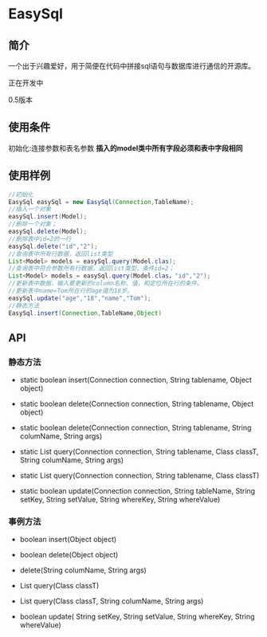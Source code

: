 # EasySql
## 简介
一个出于兴趣爱好，用于简便在代码中拼接sql语句与数据库进行通信的开源库。

正在开发中

0.5版本

## 使用条件

初始化:连接参数和表名参数
**插入的model类中所有字段必须和表中字段相同**

## 使用样例

```java
//初始化
EasySql easySql = new EasySql(Connection,TableName);
//插入一个对象
easySql.insert(Model);
//删除一个对象；
easySql.delete(Model);
//删除表中id=2的一行
easySql.delete("id","2");
//查询表中所有行数据，返回list类型
List<Model> models = easySql.query(Model.clas);
//查询表中符合参数所有行数据，返回list类型。条件id=2；
List<Model> models = easySql.query(Model.clas，"id","2");
//更新表中数据，输入要更新的column名称、值，和定位所在行的条件。
//更新表中name=Tom所在行的age值为18岁。
easySql.update("age","18","name","Tom");
//静态方法
EasySql.insert(Connection,TableName,Object)
```

## API

### 静态方法
* static boolean insert(Connection connection, String tablename, Object object)

* static boolean delete(Connection connection, String tablename, Object object)

* static boolean delete(Connection connection, String tablename, String columName, String args)

* static List query(Connection connection, String tablename, Class classT, String columName, String args)

* static List query(Connection connection, String tablename, Class classT)

* static boolean update(Connection connection, String tableName, String setKey, String setValue, String whereKey, String whereValue)

### 事例方法
* boolean insert(Object object)

* boolean delete(Object object)

* delete(String columName, String args)

* List query(Class classT)

* List query(Class classT, String columName, String args)

* boolean update( String setKey, String setValue, String whereKey, String whereValue)